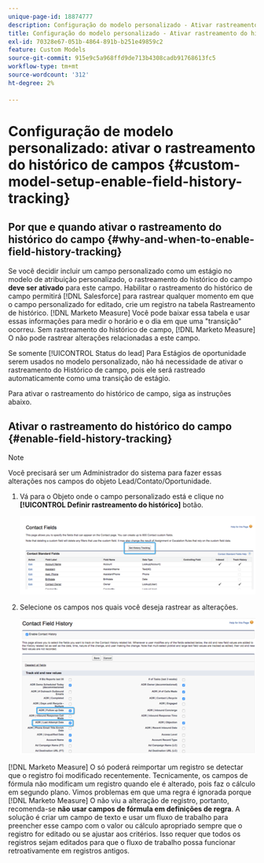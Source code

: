 ```yaml
---
unique-page-id: 18874777
description: Configuração do modelo personalizado - Ativar rastreamento do histórico do campo - [!DNL Marketo Measure]
title: Configuração do modelo personalizado - Ativar rastreamento do histórico do campo
exl-id: 70328e67-051b-4864-891b-b251e49859c2
feature: Custom Models
source-git-commit: 915e9c5a968ffd9de713b4308cadb91768613fc5
workflow-type: tm+mt
source-wordcount: '312'
ht-degree: 2%

---
```


# Configuração de modelo personalizado: ativar o rastreamento do histórico de campos {#custom-model-setup-enable-field-history-tracking}

## Por que e quando ativar o rastreamento do histórico do campo {#why-and-when-to-enable-field-history-tracking}

Se você decidir incluir um campo personalizado como um estágio no modelo de atribuição personalizado, o rastreamento do histórico do campo **deve ser ativado** para este campo. Habilitar o rastreamento do histórico de campo permitirá [!DNL Salesforce] para rastrear qualquer momento em que o campo personalizado for editado, crie um registro na tabela Rastreamento de histórico. [!DNL Marketo Measure] Você pode baixar essa tabela e usar essas informações para medir o horário e o dia em que uma &quot;transição&quot; ocorreu. Sem rastreamento do histórico de campo, [!DNL Marketo Measure] O não pode rastrear alterações relacionadas a este campo.

Se somente [!UICONTROL Status do lead] Para Estágios de oportunidade serem usados no modelo personalizado, não há necessidade de ativar o rastreamento do Histórico de campo, pois ele será rastreado automaticamente como uma transição de estágio.

Para ativar o rastreamento do histórico de campo, siga as instruções abaixo.

## Ativar o rastreamento do histórico do campo {#enable-field-history-tracking}

>[!NOTE]
>
>Você precisará ser um Administrador do sistema para fazer essas alterações nos campos do objeto Lead/Contato/Oportunidade.

1. Vá para o Objeto onde o campo personalizado está e clique no **[!UICONTROL Definir rastreamento do histórico]** botão.

   ![](assets/1.png)

1. Selecione os campos nos quais você deseja rastrear as alterações.

   ![](assets/2.png)

[!DNL Marketo Measure] O só poderá reimportar um registro se detectar que o registro foi modificado recentemente. Tecnicamente, os campos de fórmula não modificam um registro quando ele é alterado, pois faz o cálculo em segundo plano. Vimos problemas em que uma regra é ignorada porque [!DNL Marketo Measure] O não viu a alteração de registro, portanto, recomenda-se **não usar campos de fórmula em definições de regra**. A solução é criar um campo de texto e usar um fluxo de trabalho para preencher esse campo com o valor ou cálculo apropriado sempre que o registro for editado ou se ajustar aos critérios. Isso requer que todos os registros sejam editados para que o fluxo de trabalho possa funcionar retroativamente em registros antigos.
